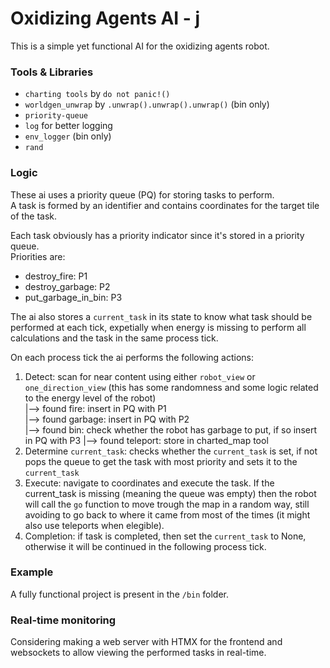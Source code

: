 # Oxidizing Agents AI - j
This is a simple yet functional AI for the oxidizing agents robot.

### Tools & Libraries
- `charting tools` by `do not panic!()`
- `worldgen_unwrap` by `.unwrap().unwrap().unwrap()` (bin only)
- `priority-queue`
- `log` for better logging
- `env_logger` (bin only)
- `rand`

### Logic
These ai uses a priority queue (PQ) for storing tasks to perform.  
A task is formed by an identifier and contains coordinates for the target tile of the task.  

Each task obviously has a priority indicator since it's stored in a priority queue.  
Priorities are:
- destroy_fire: P1
- destroy_garbage: P2
- put_garbage_in_bin: P3  

The ai also stores a `current_task` in its state to know what task should be performed at each tick, expetially when energy is missing to perform all calculations and the task in the same process tick.  

On each process tick the ai performs the following actions:
1. Detect: scan for near content using either `robot_view` or `one_direction_view` (this has some randomness and some logic related to the energy level of the robot)   
    |--> found fire: insert in PQ with P1  
    |--> found garbage: insert in PQ with P2  
    |--> found bin: check whether the robot has garbage to put, if so insert in PQ with P3 
    |--> found teleport: store in charted_map tool
2. Determine `current_task`: checks whether the `current_task` is set, if not pops the queue to get the task with most priority and sets it to the `current_task`
3. Execute: navigate to coordinates and execute the task. If the current_task is missing (meaning the queue was empty) then the robot will call the `go` function to move trough the map in a random way, still avoiding to go back to where it came from most of the times (it might also use teleports when elegible).   
4. Completion: if task is completed, then set the `current_task` to None, otherwise it will be continued in the following process tick.

### Example
A fully functional project is present in the `/bin` folder.

### Real-time monitoring
Considering making a web server with HTMX for the frontend and websockets to allow viewing the performed tasks in real-time.
